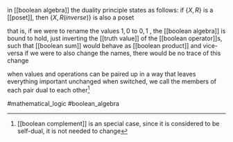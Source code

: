 in [[boolean algebra]] the duality principle states as follows: 
if $\{X,R\}$ is a [[poset]], then $\{X,R(inverse)\}$ is also a poset

that is, if we were to rename the values $1,0$ to $0,1$ , the [[boolean algebra]] is bound to hold, just inverting the [[truth value]] of the [[boolean operator]]s, such that [[boolean sum]] would behave as [[boolean product]] and vice-versa
if we were to also change the names, there would be no trace of this change

when values and operations can be paired up in a way that leaves everything important unchanged when switched, we call the members of each pair dual to each other[^1]


[^1]: [[boolean complement]] is an special case, since it is considered to be self-dual, it is not needed to change 

#mathematical_logic 
#boolean_algebra 